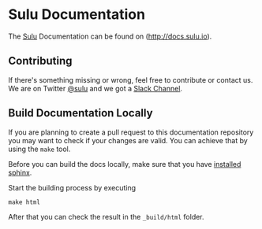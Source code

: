 Sulu Documentation
==================

The [Sulu](http://sulu.io) Documentation can be found on (http://docs.sulu.io).


Contributing
------------

If there's something missing or wrong, feel free to contribute or contact us.
We are on Twitter [@sulu](https://twitter.com/sulu) and we got a 
[Slack Channel](http://sulu.io/en/contact).


Build Documentation Locally
---------------------------

If you are planning to create a pull request to this documentation repository
you may want to check if your changes are valid. You can achieve that by using
the `make` tool.

Before you can build the docs locally, make sure that you have [installed sphinx][1].

Start the building process by executing

    make html

After that you can check the result in the `_build/html` folder.


[1]: https://www.sphinx-doc.org/en/master/usage/installation.html
